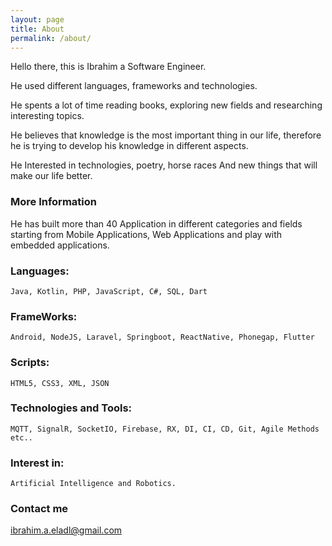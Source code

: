 ```yaml
---
layout: page
title: About
permalink: /about/
---
```


Hello there, this is Ibrahim a Software Engineer.

He used different languages, frameworks and technologies. 

He spents a lot of time reading books, exploring new fields and researching interesting topics.

He believes that knowledge is the most important thing in our life, therefore he is trying to develop his knowledge in different aspects. 

He Interested in technologies, poetry, horse races And new things that will make our life better.

### More Information

He has built more than 40 Application in different categories and fields starting from Mobile Applications, Web Applications and play with embedded applications.

### Languages: 
    Java, Kotlin, PHP, JavaScript, C#, SQL, Dart
    
    
### FrameWorks:
    Android, NodeJS, Laravel, Springboot, ReactNative, Phonegap, Flutter
    
    
### Scripts:
    HTML5, CSS3, XML, JSON
    
    
### Technologies and Tools:
    MQTT, SignalR, SocketIO, Firebase, RX, DI, CI, CD, Git, Agile Methods etc..
    
    
### Interest in:
    Artificial Intelligence and Robotics.  

### Contact me

[ibrahim.a.eladl@gmail.com](mailto:ibrahim.a.eladl@gmail.com)
